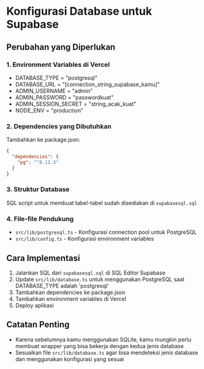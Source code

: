 # Konfigurasi Database untuk Supabase

## Perubahan yang Diperlukan

### 1. Environment Variables di Vercel
- DATABASE_TYPE = "postgresql"
- DATABASE_URL = "[connection_string_supabase_kamu]"
- ADMIN_USERNAME = "admin"
- ADMIN_PASSWORD = "passwordkuat"
- ADMIN_SESSION_SECRET = "string_acak_kuat"
- NODE_ENV = "production"

### 2. Dependencies yang Dibutuhkan
Tambahkan ke package.json:
```json
{
  "dependencies": {
    "pg": "^8.11.3"
  }
}
```

### 3. Struktur Database
SQL script untuk membuat tabel-tabel sudah disediakan di `supabasesql.sql`

### 4. File-file Pendukung
- `src/lib/postgresql.ts` - Konfigurasi connection pool untuk PostgreSQL
- `src/lib/config.ts` - Konfigurasi environment variables

## Cara Implementasi

1. Jalankan SQL dari `supabasesql.sql` di SQL Editor Supabase
2. Update `src/lib/database.ts` untuk menggunakan PostgreSQL saat DATABASE_TYPE adalah 'postgresql'
3. Tambahkan dependencies ke package.json
4. Tambahkan environment variables di Vercel
5. Deploy aplikasi

## Catatan Penting
- Karena sebelumnya kamu menggunakan SQLite, kamu mungkin perlu membuat wrapper yang bisa bekerja dengan kedua jenis database
- Sesuaikan file `src/lib/database.ts` agar bisa mendeteksi jenis database dan menggunakan konfigurasi yang sesuai
